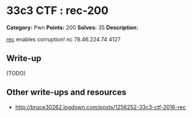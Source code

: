 # 33c3 CTF : rec-200

**Category:** Pwn
**Points:** 200
**Solves:** 35
**Description:**

[rec](rec) enables corruption! nc 78.46.224.74 4127

## Write-up

(TODO)

## Other write-ups and resources

* http://bruce30262.logdown.com/posts/1256252-33c3-ctf-2016-rec
